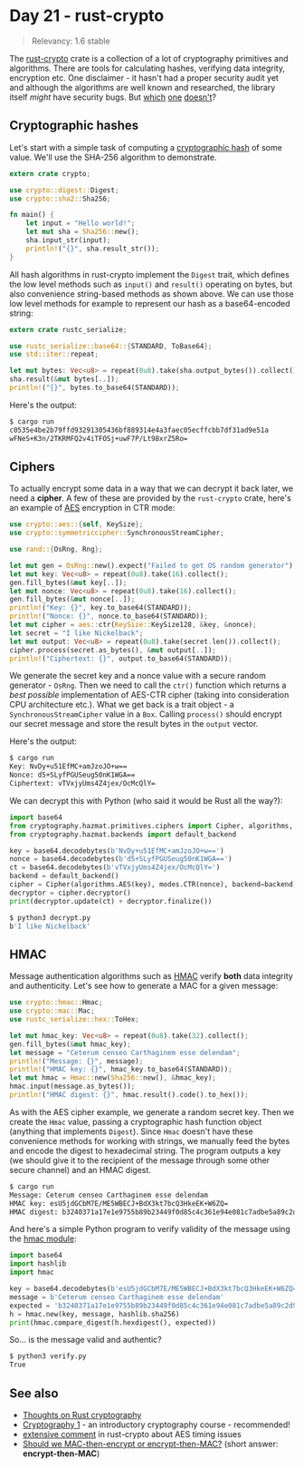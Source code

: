 # Day 21 - rust-crypto

> Relevancy: 1.6 stable

The [rust-crypto](https://crates.io/crates/rust-crypto) crate is a collection of a lot of cryptography primitives and algorithms. There are tools for calculating hashes, verifying data integrity, encryption  etc. One disclaimer - it hasn't had a proper security audit yet and although the algorithms are well known and researched, the library itself *might* have security bugs. But [which](http://heartbleed.com/) [one](https://www.mozilla.org/en-US/security/advisories/mfsa2014-73/) [doesn't](http://www.gnutls.org/security.html)?

Cryptographic hashes
--------------------

Let's start with a simple task of computing a [cryptographic hash](http://en.wikipedia.org/wiki/Cryptographic_hash_function) of some value. We'll use the SHA-256 algorithm to demonstrate.

```rust
extern crate crypto;

use crypto::digest::Digest;
use crypto::sha2::Sha256;

fn main() {
    let input = "Hello world!";
    let mut sha = Sha256::new();
    sha.input_str(input);
    println!("{}", sha.result_str());
}
```

All hash algorithms in rust-crypto implement the `Digest` trait, which defines the low level methods such as `input()` and `result()` operating on bytes, but also convenience string-based methods as shown above. We can use those low level methods for example to represent our hash as a base64-encoded string:

```rust
extern crate rustc_serialize;

use rustc_serialize::base64::{STANDARD, ToBase64};
use std::iter::repeat;

let mut bytes: Vec<u8> = repeat(0u8).take(sha.output_bytes()).collect();
sha.result(&mut bytes[..]);
println!("{}", bytes.to_base64(STANDARD));
```

Here's the output:

```sh
$ cargo run
c0535e4be2b79ffd93291305436bf889314e4a3faec05ecffcbb7df31ad9e51a
wFNeS+K3n/2TKRMFQ2v4iTFOSj+uwF7P/Lt98xrZ5Ro=
```

Ciphers
-------

To actually encrypt some data in a way that we can decrypt it back later, we need a **cipher**. A few of these are provided by the `rust-crypto` crate, here's an example of [AES](http://en.wikipedia.org/wiki/Advanced_Encryption_Standard) encryption in CTR mode:

```rust
use crypto::aes::{self, KeySize};
use crypto::symmetriccipher::SynchronousStreamCipher;

use rand::{OsRng, Rng};

let mut gen = OsRng::new().expect("Failed to get OS random generator");
let mut key: Vec<u8> = repeat(0u8).take(16).collect();
gen.fill_bytes(&mut key[..]);
let mut nonce: Vec<u8> = repeat(0u8).take(16).collect();
gen.fill_bytes(&mut nonce[..]);
println!("Key: {}", key.to_base64(STANDARD));
println!("Nonce: {}", nonce.to_base64(STANDARD));
let mut cipher = aes::ctr(KeySize::KeySize128, &key, &nonce);
let secret = "I like Nickelback";
let mut output: Vec<u8> = repeat(0u8).take(secret.len()).collect();
cipher.process(secret.as_bytes(), &mut output[..]);
println!("Ciphertext: {}", output.to_base64(STANDARD));
```

We generate the secret key and a nonce value with a secure random generator - `OsRng`. Then we need to call the `ctr()` function which returns a *best possible* implementation of AES-CTR cipher (taking into consideration CPU architecture etc.). What we get back is a trait object - a `SynchronousStreamCipher` value in a `Box`. Calling `process()` should encrypt our secret message and store the result bytes in the `output` vector.

Here's the output:

```sh
$ cargo run
Key: NvDy+u51EfMC+amJzoJO+w==
Nonce: d5+SLyfPGUSeug50nK1WGA==
Ciphertext: vTVxjyUms4Z4jex/OcMcQlY=
```

We can decrypt this with Python (who said it would be Rust all the way?):

```python
import base64
from cryptography.hazmat.primitives.ciphers import Cipher, algorithms, modes
from cryptography.hazmat.backends import default_backend

key = base64.decodebytes(b'NvDy+u51EfMC+amJzoJO+w==')
nonce = base64.decodebytes(b'd5+SLyfPGUSeug50nK1WGA==')
ct = base64.decodebytes(b'vTVxjyUms4Z4jex/OcMcQlY=')
backend = default_backend()
cipher = Cipher(algorithms.AES(key), modes.CTR(nonce), backend=backend)
decryptor = cipher.decryptor()
print(decryptor.update(ct) + decryptor.finalize())
```

```sh
$ python3 decrypt.py
b'I like Nickelback'
```

HMAC
----

Message authentication algorithms such as [HMAC](http://en.wikipedia.org/wiki/Hash-based_message_authentication_code) verify **both** data integrity and authenticity. Let's see how to generate a MAC for a given message:

```rust
use crypto::hmac::Hmac;
use crypto::mac::Mac;
use rustc_serialize::hex::ToHex;

let mut hmac_key: Vec<u8> = repeat(0u8).take(32).collect();
gen.fill_bytes(&mut hmac_key);
let message = "Ceterum censeo Carthaginem esse delendam";
println!("Message: {}", message);
println!("HMAC key: {}", hmac_key.to_base64(STANDARD));
let mut hmac = Hmac::new(Sha256::new(), &hmac_key);
hmac.input(message.as_bytes());
println!("HMAC digest: {}", hmac.result().code().to_hex());
```

As with the AES cipher example, we generate a random secret key. Then we create the `Hmac` value, passing a cryptographic hash function object (anything that implements `Digest`). Since `Hmac` doesn't have these convenience methods for working with strings, we manually feed the bytes and encode the digest to hexadecimal string. The program outputs a key (we should give it to the recipient of the message through some other secure channel) and an HMAC digest.

```sh
$ cargo run
Message: Ceterum censeo Carthaginem esse delendam
HMAC key: esU5jdGCbM7E/ME5WBECJ+BdX3kt7bcQ3HkeEK+W6ZQ=
HMAC digest: b3240371a17e1e9755b89b23449f0d85c4c361e94e081c7adbe5a89c2d901aaa
```

And here's a simple Python program to verify validity of the message using the [hmac module](https://docs.python.org/3.4/library/hmac.html):

```python
import base64
import hashlib
import hmac

key = base64.decodebytes(b'esU5jdGCbM7E/ME5WBECJ+BdX3kt7bcQ3HkeEK+W6ZQ=')
message = b'Ceterum censeo Carthaginem esse delendam'
expected = 'b3240371a17e1e9755b89b23449f0d85c4c361e94e081c7adbe5a89c2d901aaa'
h = hmac.new(key, message, hashlib.sha256)
print(hmac.compare_digest(h.hexdigest(), expected))
```

So... is the message valid and authentic?

```sh
$ python3 verify.py
True
```

See also
--------

 * [Thoughts on Rust cryptography](https://speakerdeck.com/tarcieri/thoughts-on-rust-cryptography)
 * [Cryptography 1](https://www.coursera.org/course/crypto) - an introductory cryptography course - recommended!
 * [extensive comment](https://github.com/DaGenix/rust-crypto/blob/340cc5f142601077d6838eb6aa0c3b29b7f67358/src/rust-crypto/aessafe.rs#L9) in rust-crypto about AES timing issues
 * [Should we MAC-then-encrypt or encrypt-then-MAC?](http://crypto.stackexchange.com/questions/202/should-we-mac-then-encrypt-or-encrypt-then-mac) (short answer: **encrypt-then-MAC**)
